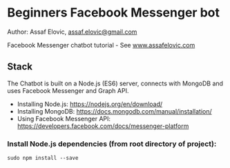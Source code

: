 # Beginners Facebook Messenger bot
Author: Assaf Elovic, assaf.elovic@gmail.com

Facebook Messenger chatbot tutorial - See www.assafelovic.com

## Stack
The Chatbot is built on a Node.js (ES6) server, connects with MongoDB and uses Facebook Messenger and Graph API.

- Installing Node.js: https://nodejs.org/en/download/
- Installing MongoDB: https://docs.mongodb.com/manual/installation/
- Using Facebook Messenger API: https://developers.facebook.com/docs/messenger-platform

### Install Node.js dependencies (from root directory of project):
    sudo npm install --save
